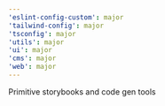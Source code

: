 ```yaml
---
'eslint-config-custom': major
'tailwind-config': major
'tsconfig': major
'utils': major
'ui': major
'cms': major
'web': major
---
```


Primitive storybooks and code gen tools
